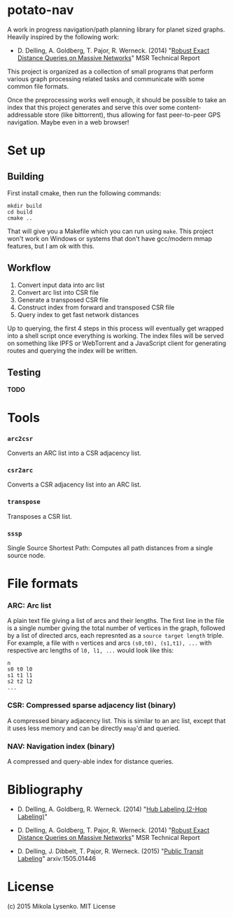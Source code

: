 potato-nav
==========
A work in progress navigation/path planning library for planet sized graphs.  Heavily inspired by the following work:

* D. Delling, A. Goldberg, T. Pajor, R. Werneck. (2014) "[Robust Exact Distance Queries on Massive Networks](http://research-srv.microsoft.com/pubs/208867/complexTR-rev2.pdf)" MSR Technical Report

This project is organized as a collection of small programs that perform various graph processing related tasks and communicate with some common file formats.

Once the preprocessing works well enough, it should be possible to take an index that this project generates and serve this over some content-addressable store (like bittorrent), thus allowing for fast peer-to-peer GPS navigation.  Maybe even in a web browser!

# Set up

## Building

First install cmake, then run the following commands:

```
mkdir build
cd build
cmake ..
```

That will give you a Makefile which you can run using `make`. This project won't work on Windows or systems that don't have gcc/modern mmap features, but I am ok with this.

## Workflow

1. Convert input data into arc list
1. Convert arc list into CSR file
1. Generate a transposed CSR file
1. Construct index from forward and transposed CSR file
1. Query index to get fast network distances

Up to querying, the first 4 steps in this process will eventually get wrapped into a shell script once everything is working.  The index files will be served on something like IPFS or WebTorrent and a JavaScript client for generating routes and querying the index will be written.

## Testing

**TODO**

# Tools

### `arc2csr`
Converts an ARC list into a CSR adjacency list.

### `csr2arc`
Converts a CSR adjacency list into an ARC list.

### `transpose`
Transposes a CSR list.

### `sssp`
Single Source Shortest Path: Computes all path distances from a single source node.

# File formats

### ARC: Arc list

A plain text file giving a list of arcs and their lengths.  The first line in the file is a single number giving the total number of vertices in the graph, followed by a list of directed arcs, each represnted as a `source target length` triple.  For example, a file with `n` vertices and arcs `(s0,t0), (s1,t1), ...` with respective arc lengths of `l0, l1, ...` would look like this:

```
n
s0 t0 l0
s1 t1 l1
s2 t2 l2
...
```

### CSR: Compressed sparse adjacency list (binary)

A compressed binary adjacency list.  This is similar to an arc list, except that it uses less memory and can be directly `mmap`'d  and queried.

### NAV: Navigation index (binary)

A compressed and query-able index for distance queries.

# Bibliography

* D. Delling, A. Goldberg, R. Werneck. (2014) "[Hub Labeling (2-Hop Labeling)]( http://www.cs.princeton.edu/~rwerneck/papers/DGW14-hl-encyclopedia.pdf)"

* D. Delling, A. Goldberg, T. Pajor, R. Werneck. (2014) "[Robust Exact Distance Queries on Massive Networks](http://research-srv.microsoft.com/pubs/208867/complexTR-rev2.pdf)" MSR Technical Report

* D. Delling, J. Dibbelt, T. Pajor, R. Werneck. (2015) "[Public Transit Labeling](http://arxiv.org/pdf/1505.01446.pdf)" arxiv:1505.01446

# License
(c) 2015 Mikola Lysenko. MIT License
